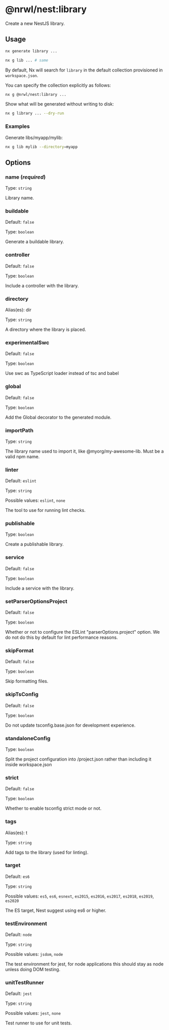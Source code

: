 # @nrwl/nest:library

Create a new NestJS library.

## Usage

```bash
nx generate library ...
```

```bash
nx g lib ... # same
```

By default, Nx will search for `library` in the default collection provisioned in `workspace.json`.

You can specify the collection explicitly as follows:

```bash
nx g @nrwl/nest:library ...
```

Show what will be generated without writing to disk:

```bash
nx g library ... --dry-run
```

### Examples

Generate libs/myapp/mylib:

```bash
nx g lib mylib --directory=myapp
```

## Options

### name (_**required**_)

Type: `string`

Library name.

### buildable

Default: `false`

Type: `boolean`

Generate a buildable library.

### controller

Default: `false`

Type: `boolean`

Include a controller with the library.

### directory

Alias(es): dir

Type: `string`

A directory where the library is placed.

### experimentalSwc

Default: `false`

Type: `boolean`

Use swc as TypeScript loader instead of tsc and babel

### global

Default: `false`

Type: `boolean`

Add the Global decorator to the generated module.

### importPath

Type: `string`

The library name used to import it, like @myorg/my-awesome-lib. Must be a valid npm name.

### linter

Default: `eslint`

Type: `string`

Possible values: `eslint`, `none`

The tool to use for running lint checks.

### publishable

Type: `boolean`

Create a publishable library.

### service

Default: `false`

Type: `boolean`

Include a service with the library.

### setParserOptionsProject

Default: `false`

Type: `boolean`

Whether or not to configure the ESLint "parserOptions.project" option. We do not do this by default for lint performance reasons.

### skipFormat

Default: `false`

Type: `boolean`

Skip formatting files.

### skipTsConfig

Default: `false`

Type: `boolean`

Do not update tsconfig.base.json for development experience.

### standaloneConfig

Type: `boolean`

Split the project configuration into <projectRoot>/project.json rather than including it inside workspace.json

### strict

Default: `false`

Type: `boolean`

Whether to enable tsconfig strict mode or not.

### tags

Alias(es): t

Type: `string`

Add tags to the library (used for linting).

### target

Default: `es6`

Type: `string`

Possible values: `es5`, `es6`, `esnext`, `es2015`, `es2016`, `es2017`, `es2018`, `es2019`, `es2020`

The ES target, Nest suggest using es6 or higher.

### testEnvironment

Default: `node`

Type: `string`

Possible values: `jsdom`, `node`

The test environment for jest, for node applications this should stay as node unless doing DOM testing.

### unitTestRunner

Default: `jest`

Type: `string`

Possible values: `jest`, `none`

Test runner to use for unit tests.
